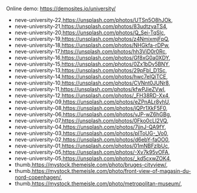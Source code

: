 Online demo: https://demosites.io/university/



- neve-university-22,https://unsplash.com/photos/UTSn5O8hJOk,
- neve-university-21,https://unsplash.com/photos/83udtzyaTS4,
- neve-university-20,https://unsplash.com/photos/Q_Sei-TqSlc,
- neve-university-19,https://unsplash.com/photos/z4NmixmjFpQ,
- neve-university-18,https://unsplash.com/photos/NHGkfa-rDPw,
- neve-university-17,https://unsplash.com/photos/hh3ViD0r0Rc,
- neve-university-16,https://unsplash.com/photos/Gf8xG0a0XDY,
- neve-university-15,https://unsplash.com/photos/0Zx1bDv5BNY,
- neve-university-13,https://unsplash.com/photos/29pFbI_D1Sc,
- neve-university-14,https://unsplash.com/photos/hwc7eIQiTCE,
- neve-university-10,https://unsplash.com/photos/CVNnt0JUNr8,
- neve-university-11,https://unsplash.com/photos/kfwPJieZVwI,
- neve-university-12,https://unsplash.com/photos/_FH38RD-Xx4,
- neve-university-09,https://unsplash.com/photos/eZPnALr8yhU,
- neve-university-08,https://unsplash.com/photos/iQPr1XkF5F0,
- neve-university-06,https://unsplash.com/photos/vJP-wZ6hGBg,
- neve-university-07,https://unsplash.com/photos/0Fko0cLI2VQ,
- neve-university-04,https://unsplash.com/photos/7jjnJ-QA9fY,
- neve-university-03,https://unsplash.com/photos/pIToUG-_Vo0,
- neve-university-02,https://unsplash.com/photos/d6ebY-faOO0,
- neve-university-01,https://unsplash.com/photos/01mNBFzlbUc,
- neve-university-05,https://unsplash.com/photos/-Xv7k95vOFA,
- neve-university-05,https://unsplash.com/photos/_kd5cxwZOK4,
- thumb,https://mystock.themeisle.com/photo/bruges-cityview/,
- thumb,https://mystock.themeisle.com/photo/front-view-of-magasin-du-nord-copenhagen/,
- thumb,https://mystock.themeisle.com/photo/metropolitan-museum/,